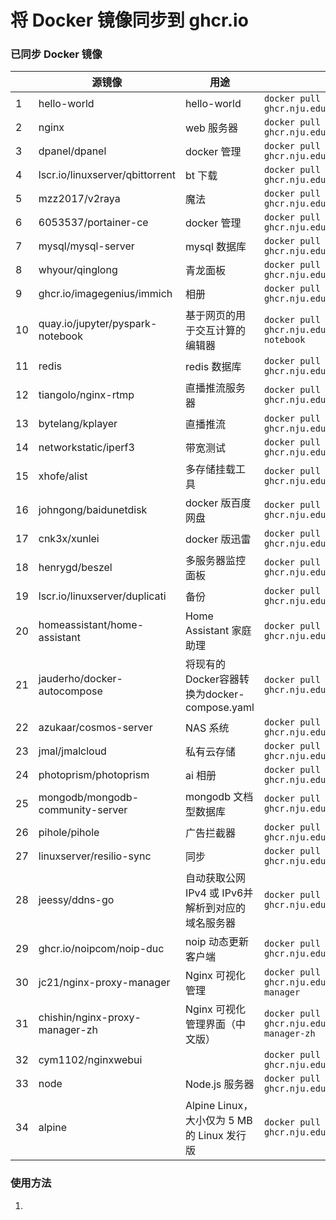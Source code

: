 # 将 Docker 镜像同步到 ghcr.io

### 已同步 Docker 镜像

|   | 源镜像 | 用途 | pull 命令 | docker-compose |
| ---- | -------- | ---- | --------- | -------------- |
| 1    | hello-world                      | hello-world                                       | `docker pull ghcr.nju.edu.cn/sqing33/hello-world`            | [example.yaml](https://github.com/sqing33/docker-image-sync/blob/main/docker-compose/example.yaml) |
| 2    | nginx                            | web 服务器                                        | `docker pull ghcr.nju.edu.cn/sqing33/nginx`                  | [nginx.yaml](https://github.com/sqing33/docker-image-sync/blob/main/docker-compose/nginx.yaml) |
| 3    | dpanel/dpanel                    | docker 管理                                       | `docker pull ghcr.nju.edu.cn/sqing33/dpanel`                 | [dpanel.yaml](https://github.com/sqing33/docker-image-sync/blob/main/docker-compose/dpanel.yaml) |
| 4    | lscr.io/linuxserver/qbittorrent  | bt 下载                                           | `docker pull ghcr.nju.edu.cn/sqing33/qbittorrent`            | [qbittorrent.yaml](https://github.com/sqing33/docker-image-sync/blob/main/docker-compose/qbittorrent.yaml) |
| 5    | mzz2017/v2raya                   | 魔法                                              | `docker pull ghcr.nju.edu.cn/sqing33/v2raya`                 | [v2raya.yaml](https://github.com/sqing33/docker-image-sync/blob/main/docker-compose/v2raya.yaml) |
| 6    | 6053537/portainer-ce             | docker 管理                                       | `docker pull ghcr.nju.edu.cn/sqing33/portainer`              | [portainer.yaml](https://github.com/sqing33/docker-image-sync/blob/main/docker-compose/portainer.yaml) |
| 7    | mysql/mysql-server               | mysql 数据库                                      | `docker pull ghcr.nju.edu.cn/sqing33/mysql`                  | [mysql.yaml](https://github.com/sqing33/docker-image-sync/blob/main/docker-compose/mysql.yaml) |
| 8    | whyour/qinglong                  | 青龙面板                                          | `docker pull ghcr.nju.edu.cn/sqing33/qinglong`               | [qinglong.yaml](https://github.com/sqing33/docker-image-sync/blob/main/docker-compose/qinglong.yaml) |
| 9    | ghcr.io/imagegenius/immich       | 相册                                              | `docker pull ghcr.nju.edu.cn/sqing33/immich`                 | [immich.yaml](https://github.com/sqing33/docker-image-sync/blob/main/docker-compose/immich.yaml) |
| 10   | quay.io/jupyter/pyspark-notebook | 基于网页的用于交互计算的编辑器                    | `docker pull ghcr.nju.edu.cn/sqing33/jupyter-notebook`       | [jupyter-notebook.yaml](https://github.com/sqing33/docker-image-sync/blob/main/docker-compose/jupyter-notebook.yaml) |
| 11   | redis                            | redis 数据库                                      | `docker pull ghcr.nju.edu.cn/sqing33/redis`                  | [redis.yaml](https://github.com/sqing33/docker-image-sync/blob/main/docker-compose/redis.yaml) |
| 12   | tiangolo/nginx-rtmp              | 直播推流服务器                                    | `docker pull ghcr.nju.edu.cn/sqing33/nginx-rtmp`             | [nginx-rtmp.yaml](https://github.com/sqing33/docker-image-sync/blob/main/docker-compose/nginx-rtmp.yaml) |
| 13   | bytelang/kplayer                 | 直播推流                                          | `docker pull ghcr.nju.edu.cn/sqing33/kplayer`                | [kplayer.yaml](https://github.com/sqing33/docker-image-sync/blob/main/docker-compose/kplayer.yaml) |
| 14   | networkstatic/iperf3             | 带宽测试                                          | `docker pull ghcr.nju.edu.cn/sqing33/iperf3`                 | [iperf3.yaml](https://github.com/sqing33/docker-image-sync/blob/main/docker-compose/iperf3.yaml) |
| 15   | xhofe/alist                      | 多存储挂载工具                                    | `docker pull ghcr.nju.edu.cn/sqing33/alist`                  | [alist.yaml](https://github.com/sqing33/docker-image-sync/blob/main/docker-compose/alist.yaml) |
| 16   | johngong/baidunetdisk            | docker 版百度网盘                                 | `docker pull ghcr.nju.edu.cn/sqing33/baidunetdisk`           | [baidunetdisk.yaml](https://github.com/sqing33/docker-image-sync/blob/main/docker-compose/baidunetdisk.yaml) |
| 17   | cnk3x/xunlei                     | docker 版迅雷                                     | `docker pull ghcr.nju.edu.cn/sqing33/xunlei`                 | [xunlei.yaml](https://github.com/sqing33/docker-image-sync/blob/main/docker-compose/xunlei.yaml) |
| 18   | henrygd/beszel                   | 多服务器监控面板                                  | `docker pull ghcr.nju.edu.cn/sqing33/beszel`                 | [beszel.yaml](https://github.com/sqing33/docker-image-sync/blob/main/docker-compose/beszel.yaml) |
| 19   | lscr.io/linuxserver/duplicati    | 备份                                              | `docker pull ghcr.nju.edu.cn/sqing33/duplicati`              | [duplicati.yaml](https://github.com/sqing33/docker-image-sync/blob/main/docker-compose/duplicati.yaml) |
| 20   | homeassistant/home-assistant     | Home Assistant 家庭助理                           | `docker pull ghcr.nju.edu.cn/sqing33/homeassistant`          | [homeassistant.yaml](https://github.com/sqing33/docker-image-sync/blob/main/docker-compose/homeassistant.yaml) |
| 21   | jauderho/docker-autocompose      | 将现有的Docker容器转换为docker-compose.yaml       | `docker pull ghcr.nju.edu.cn/sqing33/autocompose`            | [autocompose.yaml](https://github.com/sqing33/docker-image-sync/blob/main/docker-compose/autocompose.yaml) |
| 22   | azukaar/cosmos-server            | NAS 系统                                          | `docker pull ghcr.nju.edu.cn/sqing33/cosmos`                 | [cosmos.yaml](https://github.com/sqing33/docker-image-sync/blob/main/docker-compose/cosmos.yaml) |
| 23   | jmal/jmalcloud                   | 私有云存储                                        | `docker pull ghcr.nju.edu.cn/sqing33/jmalcloud`              | [jmalcloud.yaml](https://github.com/sqing33/docker-image-sync/blob/main/docker-compose/jmalcloud.yaml) |
| 24   | photoprism/photoprism            | ai 相册                                           | `docker pull ghcr.nju.edu.cn/sqing33/photoprism`             | [photoprism.yaml](https://github.com/sqing33/docker-image-sync/blob/main/docker-compose/photoprism.yaml) |
| 25   | mongodb/mongodb-community-server | mongodb 文档型数据库                              | `docker pull ghcr.nju.edu.cn/sqing33/mongodb`                | [mongodb.yaml](https://github.com/sqing33/docker-image-sync/blob/main/docker-compose/mongodb.yaml) |
| 26   | pihole/pihole                    | 广告拦截器                                        | `docker pull ghcr.nju.edu.cn/sqing33/pihole`                 | [pihole.yaml](https://github.com/sqing33/docker-image-sync/blob/main/docker-compose/pihole.yaml) |
| 27   | linuxserver/resilio-sync         | 同步                                              | `docker pull ghcr.nju.edu.cn/sqing33/resilio-sync`           | [resilio-sync.yaml](https://github.com/sqing33/docker-image-sync/blob/main/docker-compose/resilio-sync.yaml) |
| 28   | jeessy/ddns-go                   | 自动获取公网 IPv4 或 IPv6并解析到对应的域名服务器 | `docker pull ghcr.nju.edu.cn/sqing33/ddns-go`                | [ddns-go.yaml](https://github.com/sqing33/docker-image-sync/blob/main/docker-compose/ddns-go.yaml) |
| 29   | ghcr.io/noipcom/noip-duc         | noip 动态更新客户端                               | `docker pull ghcr.nju.edu.cn/sqing33/noip-duc`               | [noip-duc.yaml](https://github.com/sqing33/docker-image-sync/blob/main/docker-compose/noip-duc.yaml) |
| 30   | jc21/nginx-proxy-manager         | Nginx 可视化管理                                  | `docker pull ghcr.nju.edu.cn/sqing33/nginx-proxy-manager`    | [nginx-proxy-manager.yaml](https://github.com/sqing33/docker-image-sync/blob/main/docker-compose/nginx-proxy-manager.yaml) |
| 31   | chishin/nginx-proxy-manager-zh   | Nginx 可视化管理界面（中文版）                    | `docker pull ghcr.nju.edu.cn/sqing33/nginx-proxy-manager-zh` | [nginx-proxy-manager-zh.yaml](https://github.com/sqing33/docker-image-sync/blob/main/docker-compose/nginx-proxy-manager-zh.yaml) |
| 32   | cym1102/nginxwebui               |                                                   | `docker pull ghcr.nju.edu.cn/sqing33/nginxwebui`             | [nginxwebui.yaml](https://github.com/sqing33/docker-image-sync/blob/main/docker-compose/nginxwebui.yaml) |
| 33   | node                             | Node.js 服务器                                    | `docker pull ghcr.nju.edu.cn/sqing33/node`                   | [node.yaml](https://github.com/sqing33/docker-image-sync/blob/main/docker-compose/node.yaml) |
| 34 | alpine | Alpine Linux，大小仅为 5 MB 的 Linux 发行版 | `docker pull ghcr.nju.edu.cn/sqing33/alpine` | [alpine.yaml](https://github.com/sqing33/docker-image-sync/blob/main/docker-compose/alpine.yaml) |
### 使用方法

1. 

